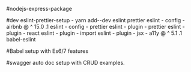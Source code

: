 #nodejs-express-package 

#dev eslint-prettier-setup - yarn add--dev eslint prettier eslint - config - airbnb @ ^ 15.0 .1 eslint - config - prettier eslint - plugin - prettier eslint - plugin - react eslint - plugin - import eslint - plugin - jsx - a11y @ ^ 5.1 .1 babel-eslint

#Babel setup with Es6/7 features

#swagger auto doc setup with CRUD examples.
